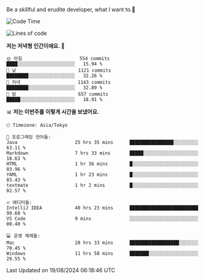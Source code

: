 Be a skillful and erudite developer, what I want to.👶

<!--START_SECTION:waka-->
![Code Time](http://img.shields.io/badge/Code%20Time-1%2C183%20hrs%2047%20mins-blue)

![Lines of code](https://img.shields.io/badge/%EC%A0%80%EB%8A%94%20%EC%97%AC%ED%83%9C%EA%B9%8C%EC%A7%80%20-3.0%20million%20%EC%A4%84%EC%9D%98%20%EC%BD%94%EB%93%9C%EB%A5%BC%20%EC%9E%91%EC%84%B1%ED%96%88%EC%96%B4%EC%9A%94.-blue)

**저는 저녁형 인간이에요. 🦉** 

```text
🌞 아침                     554 commits         ████░░░░░░░░░░░░░░░░░░░░░   15.94 % 
🌆 낮　                     1121 commits        ████████░░░░░░░░░░░░░░░░░   32.26 % 
🌃 저녁                     1143 commits        ████████░░░░░░░░░░░░░░░░░   32.89 % 
🌙 밤　                     657 commits         █████░░░░░░░░░░░░░░░░░░░░   18.91 % 
```


📊 **저는 이번주를 이렇게 시간을 보냈어요.** 

```text
🕑︎ Timezone: Asia/Tokyo

💬 프로그래밍 언어들: 
Java                     25 hrs 35 mins      ████████████████░░░░░░░░░   63.11 % 
Markdown                 7 hrs 33 mins       █████░░░░░░░░░░░░░░░░░░░░   18.63 % 
HTML                     1 hr 36 mins        █░░░░░░░░░░░░░░░░░░░░░░░░   03.96 % 
YAML                     1 hr 23 mins        █░░░░░░░░░░░░░░░░░░░░░░░░   03.43 % 
textmate                 1 hr 2 mins         █░░░░░░░░░░░░░░░░░░░░░░░░   02.57 % 

🔥 에디터들: 
IntelliJ IDEA            40 hrs 23 mins      █████████████████████████   99.60 % 
VS Code                  9 mins              ░░░░░░░░░░░░░░░░░░░░░░░░░   00.40 % 

💻 운영 체제들: 
Mac                      28 hrs 33 mins      ██████████████████░░░░░░░   70.45 % 
Windows                  11 hrs 58 mins      ███████░░░░░░░░░░░░░░░░░░   29.55 % 
```


 Last Updated on 19/08/2024 06:18:46 UTC
<!--END_SECTION:waka-->

